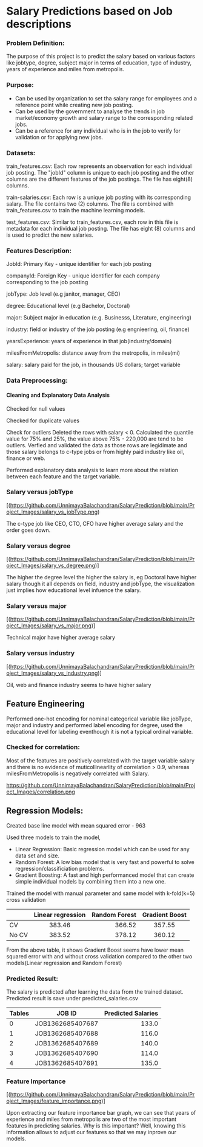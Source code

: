 
# Salary Predictions based on Job descriptions

### Problem Definition:

The purpose of this project is to predict the salary based on various factors like jobtype, degree, subject major in terms of education, type of industry, years of experience and miles from metropolis.

### Purpose:

* Can be used by organization to set tha salary range for employees and a reference point while creating new job posting.
* Can be used by the government to analyse the trends in job market/economy growth and salary range to the corresponding related jobs.
* Can be a reference for any individual who is in the job to verify for validation or for applying new jobs.

### Datasets:

train_features.csv: Each row represents an observation for each individual job posting. The "jobId" column is unique to each job posting and the other columns are the different features of the job postings. The file has eight(8) columns.

train-salaries.csv: Each row is a unique job posting with its corresponding salary. The file contains two (2) columns. The file is combined with train_features.csv to train the machine learning models.

test_features.csv: Similar to train_features.csv, each row in this file is metadata for each individual job posting. The file has eight (8) columns and is used to predict the new salaries.

### Features Description:

JobId: Primary Key - unique identifier for each job posting

companyId: Foreign Key - unique identifier for each company corresponding to the job posting

jobType: Job level (e.g janitor, manager, CEO)

degree: Educational level (e.g Bachelor, Doctoral)

major: Subject major in education (e.g. Businesss, Literature, engineering)

industry: field or industry of the job posting (e.g engnieering, oil, finance)

yearsExperience: years of experience in that job(industry/domain)

milesFromMetropolis: distance away from the metropolis, in miles(mi)

salary: salary paid for the job, in thousands US dollars; target variable

### Data Preprocessing:

#### Cleaning and Explanatory Data Analysis

Checked for null values

Checked for duplicate values

Check for outliers Deleted the rows with salary < 0. Calculated the quantile value for 75% and 25%, the value above 75% - 220,000 are tend to be outliers. Verfied and validated the data as those rows are legidimate and those salary belongs to c-type jobs or from highly paid industry like oil, finance or web.

Performed explanatory data analysis to learn more about the relation between each feature and the target variable.

### Salary versus jobType


[(https://github.com/UnnimayaBalachandran/SalaryPrediction/blob/main/Project_Images/salary_vs_jobType.png)

  The c-type job like CEO, CTO, CFO have higher average salary and the order goes down.
### Salary versus degree

[(https://github.com/UnnimayaBalachandran/SalaryPrediction/blob/main/Project_Images/salary_vs_degree.png)]

The higher the degree level the higher the salary is, eg Doctoral have higher salary though it all depends on field, industry and jobType, the visualization just implies how educational level infuence the salary.

### Salary versus major

[(https://github.com/UnnimayaBalachandran/SalaryPrediction/blob/main/Project_Images/salary_vs_major.png)]

Technical major have higher average salary

### Salary versus industry

[(https://github.com/UnnimayaBalachandran/SalaryPrediction/blob/main/Project_Images/salary_vs_industry.png)]

Oil, web and finance industry seems to have higher salary

## Feature Engineering

Performed one-hot encoding for nominal categorical variable like jobType, major and industry and performed label encoding for degree, used the educational level for labeling eventhough it is not a typical ordinal variable.

### Checked for correlation:

Most of the features are positively correlated with the target variable salary and there is no evidence of muticollinearlity of correlation > 0.9, whereas milesFromMetropolis is negatively correlated with Salary.

https://github.com/UnnimayaBalachandran/SalaryPrediction/blob/main/Project_Images/correlation.png

## Regression Models:

Created base line model with mean squared error - 963

Used three models to train the model,

* Linear Regression: Basic regression model which can be used for any data set and size.
* Random Forest: A low bias model that is very fast and powerful to solve regression/classificiation problems.
* Gradient Boosting: A fast and high performanced model that can create simple individual models by combining them into a new one.

Trained the model with manual parameter and same model with k-fold(k=5) cross validation

|         | Linear regression        | Random Forest  |  Gradient Boost       |
| ------------- |:-------------:| -----:|:------: |
| CV     | 383.46 | 366.52 | 357.55        |
| No CV      |  383.52      |   378.12 | 360.12        |

From the above table, it shows Gradient Boost seems have lower mean squared error with and without cross validation compared to the other two models(Linear regression and Random Forest)

### Predicted Result:

The salary is predicted after learning the data from the trained dataset. Predicted result is save under predicted_salaries.csv

| Tables        | JOB ID           | Predicted Salaries  |
| ------------- |:-------------:| -----:|
| 0    | JOB1362685407687 | 133.0 |
|1      | JOB1362685407688      |   116.0 |
| 2 | JOB1362685407689      |    140.0|
|  3 |      JOB1362685407690      | 114.0         |
|  4 |  JOB1362685407691          | 135.0         |

### Feature Importance

[(https://github.com/UnnimayaBalachandran/SalaryPrediction/blob/main/Project_Images/feature_importance.png)]

Upon extracting our feature importance bar graph, we can see that years of experience and miles from metropolis are two of the most important features in predicting salaries. Why is this important? Well, knowing this information allows to adjust our features so that we may inprove our models.